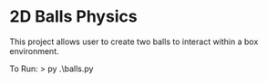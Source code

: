 # **2D Balls Physics**

This project allows user to create two balls to interact within a box environment.


To Run:
    > py .\balls.py

